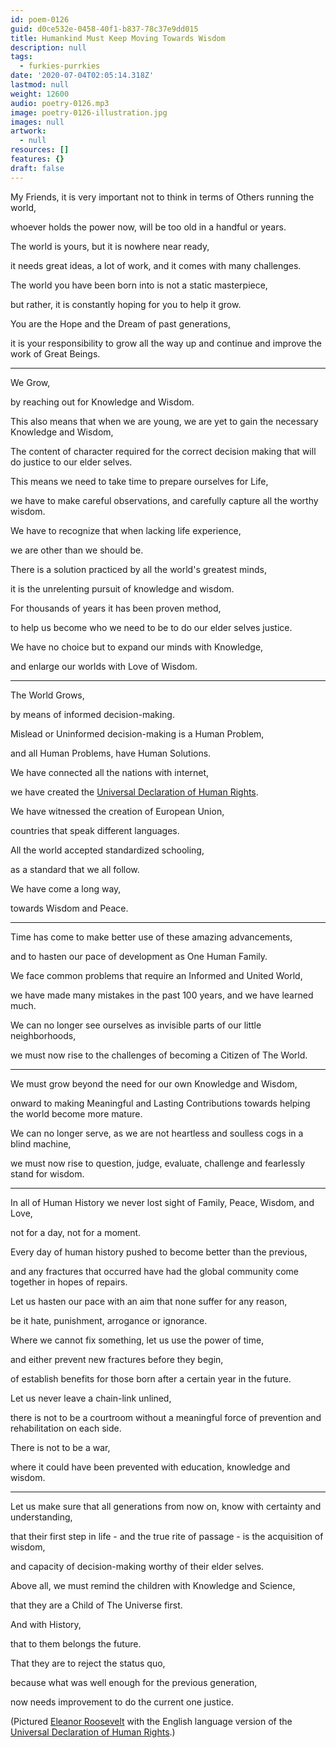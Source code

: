 ```yaml
---
id: poem-0126
guid: d0ce532e-0458-40f1-b837-78c37e9dd015
title: Humankind Must Keep Moving Towards Wisdom
description: null
tags:
  - furkies-purrkies
date: '2020-07-04T02:05:14.318Z'
lastmod: null
weight: 12600
audio: poetry-0126.mp3
image: poetry-0126-illustration.jpg
images: null
artwork:
  - null
resources: []
features: {}
draft: false
---
```


My Friends, it is very important not to think in terms of Others running the world,

whoever holds the power now, will be too old in a handful or years.

The world is yours, but it is nowhere near ready,

it needs great ideas, a lot of work, and it comes with many challenges.

The world you have been born into is not a static masterpiece,

but rather, it is constantly hoping for you to help it grow.

You are the Hope and the Dream of past generations,

it is your responsibility to grow all the way up and continue and improve the work of Great Beings.

---

We Grow,

by reaching out for Knowledge and Wisdom.

This also means that when we are young, we are yet to gain the necessary Knowledge and Wisdom,

The content of character required for the correct decision making that will do justice to our elder selves.

This means we need to take time to prepare ourselves for Life,

we have to make careful observations, and carefully capture all the worthy wisdom.

We have to recognize that when lacking life experience,

we are other than we should be.

There is a solution practiced by all the world's greatest minds,

it is the unrelenting pursuit of knowledge and wisdom.

For thousands of years it has been proven method,

to help us become who we need to be to do our elder selves justice.

We have no choice but to expand our minds with Knowledge,

and enlarge our worlds with Love of Wisdom.

---

The World Grows,

by means of informed decision-making.

Mislead or Uninformed decision-making is a Human Problem,

and all Human Problems, have Human Solutions.

We have connected all the nations with internet,

we have created the [Universal Declaration of Human Rights](https://en.wikipedia.org/wiki/Universal_Declaration_of_Human_Rights).

We have witnessed the creation of European Union,

countries that speak different languages.

All the world accepted standardized schooling,

as a standard that we all follow.

We have come a long way,

towards Wisdom and Peace.

---

Time has come to make better use of these amazing advancements,

and to hasten our pace of development as One Human Family.

We face common problems that require an Informed and United World,

we have made many mistakes in the past 100 years, and we have learned much.

We can no longer see ourselves as invisible parts of our little neighborhoods,

we must now rise to the challenges of becoming a Citizen of The World.

---

We must grow beyond the need for our own Knowledge and Wisdom,

onward to making Meaningful and Lasting Contributions towards helping the world become more mature.

We can no longer serve, as we are not heartless and soulless cogs in a blind machine,

we must now rise to question, judge, evaluate, challenge and fearlessly stand for wisdom.

---

In all of Human History we never lost sight of Family, Peace, Wisdom, and Love,

not for a day, not for a moment.

Every day of human history pushed to become better than the previous,

and any fractures that occurred have had the global community come together in hopes of repairs.

Let us hasten our pace with an aim that none suffer for any reason,

be it hate, punishment, arrogance or ignorance.

Where we cannot fix something, let us use the power of time,

and either prevent new fractures before they begin,

of establish benefits for those born after a certain year in the future.

Let us never leave a chain-link unlined,

there is not to be a courtroom without a meaningful force of prevention and rehabilitation on each side.

There is not to be a war,

where it could have been prevented with education, knowledge and wisdom.

---

Let us make sure that all generations from now on, know with certainty and understanding,

that their first step in life - and the true rite of passage - is the acquisition of wisdom,

and capacity of decision-making worthy of their elder selves.

Above all, we must remind the children with Knowledge and Science,

that they are a Child of The Universe first.

And with History,

that to them belongs the future.

That they are to reject the status quo,

because what was well enough for the previous generation,

now needs improvement to do the current one justice.

(Pictured [Eleanor Roosevelt](https://en.wikipedia.org/wiki/Eleanor_Roosevelt) with the English language version of the [Universal Declaration of Human Rights](https://en.wikipedia.org/wiki/Universal_Declaration_of_Human_Rights).)
